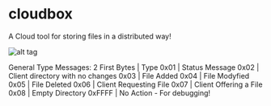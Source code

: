 cloudbox 
========
A Cloud tool for storing files in a distributed way!

![alt tag](https://www.dropbox.com/s/j5j6sa4o1gcl4dm/Screenshot%202014-12-15%2001.03.07.png)

General Type Messages:
2 First Bytes | Type
0x01 | Status Message
0x02 | Client directory with no changes
0x03 | File Added
0x04 | File Modyfied
0x05 | File Deleted
0x06 | Client Requesting File 
0x07 | Client Offering a File
0x08 | Empty Directory
0xFFFF | No Action - For debugging!
